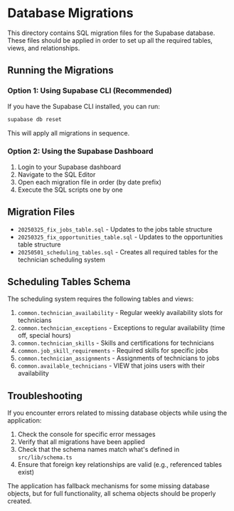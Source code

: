 # Database Migrations

This directory contains SQL migration files for the Supabase database. These files should be applied in order to set up all the required tables, views, and relationships.

## Running the Migrations

### Option 1: Using Supabase CLI (Recommended)

If you have the Supabase CLI installed, you can run:

```bash
supabase db reset
```

This will apply all migrations in sequence.

### Option 2: Using the Supabase Dashboard

1. Login to your Supabase dashboard
2. Navigate to the SQL Editor
3. Open each migration file in order (by date prefix)
4. Execute the SQL scripts one by one

## Migration Files

- `20250325_fix_jobs_table.sql` - Updates to the jobs table structure
- `20250325_fix_opportunities_table.sql` - Updates to the opportunities table structure
- `20250501_scheduling_tables.sql` - Creates all required tables for the technician scheduling system

## Scheduling Tables Schema

The scheduling system requires the following tables and views:

1. `common.technician_availability` - Regular weekly availability slots for technicians
2. `common.technician_exceptions` - Exceptions to regular availability (time off, special hours)
3. `common.technician_skills` - Skills and certifications for technicians
4. `common.job_skill_requirements` - Required skills for specific jobs
5. `common.technician_assignments` - Assignments of technicians to jobs
6. `common.available_technicians` - VIEW that joins users with their availability

## Troubleshooting

If you encounter errors related to missing database objects while using the application:

1. Check the console for specific error messages
2. Verify that all migrations have been applied
3. Check that the schema names match what's defined in `src/lib/schema.ts`
4. Ensure that foreign key relationships are valid (e.g., referenced tables exist)

The application has fallback mechanisms for some missing database objects, but for full functionality, all schema objects should be properly created. 